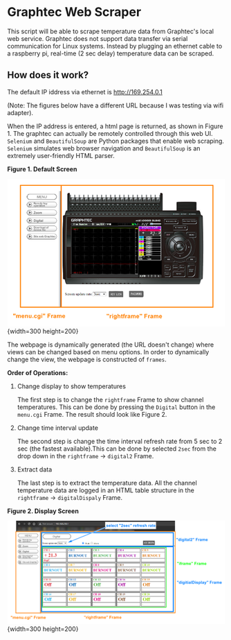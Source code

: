 # Graphtec Web Scraper

This script will be able to scrape temperature data from Graphtec's local web service. Graphtec does not support data transfer via serial communication for Linux systems. Instead by plugging an ethernet cable to a raspberry pi, real-time (2 sec delay) temperature data can be scraped.

## How does it work?

The default IP iddress via ethernet is http://169.254.0.1

(Note: The figures below have a different URL because I was testing via wifi adapter).

When the IP address is entered, a html page is returned, as shown in Figure 1. The graphtec can actually be remotely controlled through this web UI. `Selenium` and `BeautifulSoup` are Python packages that enable web scraping. `Selenium` simulates web browser navigation and `BeautifulSoup` is an extremely user-friendly HTML parser.

**Figure 1. Default Screen**

![Figure 1](img/mainScreen.png){width=300 height=200}

The webpage is dynamically generated (the URL doesn't change) where views can be changed based on menu options. In order to dynamically change the view, the webpage is constructed of `frames`.

**Order of Operations:**

1. Change display to show temperatures

   The first step is to change the `rightframe` Frame to show channel temperatures. This can be done by pressing the `Digital` button in the `menu.cgi` Frame. The result should look like Figure 2.

2. Change time interval update

   The second step is change the time interval refresh rate from 5 sec to 2 sec (the fastest available).This can be done by selected `2sec` from the drop down in the `rightframe` -> `digital2` Frame.

3. Extract data

   The last step is to extract the temperature data. All the channel temperature data are logged in an HTML table structure in the `rightframe` -> `digitalDispaly` Frame.

**Figure 2. Display Screen**

![Figure 2](img/displayScreen.png){width=300 height=200}
